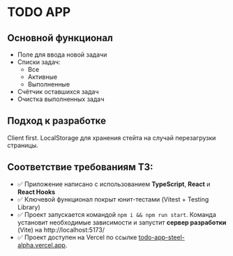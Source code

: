 # TODO APP

## Основной функционал

- Поле для ввода новой задачи
- Списки задач:
  - Все
  - Активные
  - Выполненные
- Счётчик оставшихся задач
- Очистка выполненных задач

## Подход к разработке

Client first. LocalStorage для хранения стейта на случай перезагрузки страницы.

## Соответствие требованиям ТЗ:

- ✅ Приложение написано с использованием **TypeScript**, **React** и **React Hooks**
- ✅ Ключевой функционал покрыт юнит-тестами (Vitest + Testing Library)
- ✅ Проект запускается командой `npm i && npm run start`. Команда установит необходимые зависимости и запустит **сервер разработки** (Vite)
на http://localhost:5173/
- ✅ Проект доступен на Vercel по ссылке [todo-app-steel-alpha.vercel.app](https://todo-app-steel-alpha.vercel.app).

